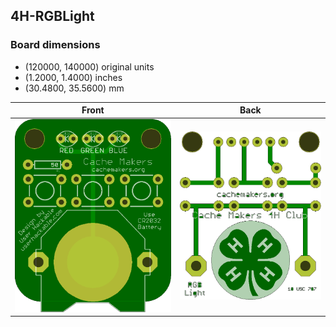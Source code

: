 ## 4H-RGBLight 


### Board dimensions

* (120000, 140000) original units
* (1.2000, 1.4000) inches
* (30.4800, 35.5600) mm



| Front | Back |
| --- | --- |
| ![Front](4H-RGBLight.png) | ![Back](4H-RGBLight_back.png) |


